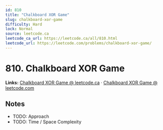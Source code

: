 ```yaml
--- 
id: 810
title: "Chalkboard XOR Game"
slug: chalkboard-xor-game
difficulty: Hard
lock: Normal
source: leetcode.ca
leetcode_ca_url: https://leetcode.ca/all/810.html
leetcode_url: https://leetcode.com/problems/chalkboard-xor-game/
---
```


# 810. Chalkboard XOR Game

**Links:** [Chalkboard XOR Game @ leetcode.ca](https://leetcode.ca/all/810.html) · [Chalkboard XOR Game @ leetcode.com](https://leetcode.com/problems/chalkboard-xor-game/)

## Notes
- TODO: Approach
- TODO: Time / Space Complexity

